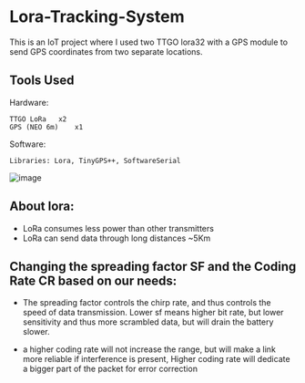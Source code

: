# Lora-Tracking-System
 This is an IoT project where I used two TTGO lora32 with a GPS module to send GPS coordinates from two separate locations.

## Tools Used

Hardware:
```
TTGO LoRa	x2
GPS (NEO 6m)	x1
```
Software:
```
Libraries: Lora, TinyGPS++, SoftwareSerial
```



![image](https://user-images.githubusercontent.com/81851926/169840425-fabbc120-6af9-4be3-8255-6057ad85c2d8.png)



## About lora:
- LoRa consumes less power than other transmitters
- LoRa can send data through long distances ~5Km


## Changing the spreading factor SF and the Coding Rate CR based on our needs:

- The spreading factor controls the chirp rate, and thus controls the speed of data transmission. Lower sf means higher bit rate, but lower sensitivity and thus more scrambled data, but will drain the battery slower.

- a higher coding rate will not increase the range, but will make a link more reliable if interference is present, Higher coding rate will dedicate a bigger part of the packet for error correction
